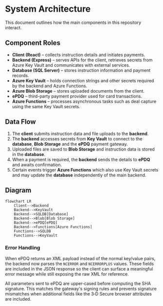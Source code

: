 # System Architecture

This document outlines how the main components in this repository interact.

## Component Roles

- **Client (React)** – collects instruction details and initiates payments.
- **Backend (Express)** – serves APIs for the client, retrieves secrets from Azure Key Vault and communicates with external services.
- **Database (SQL Server)** – stores instruction information and payment records.
- **Azure Key Vault** – holds connection strings and other secrets required by the backend and Azure Functions.
- **Azure Blob Storage** – stores uploaded documents from the client.
- **ePDQ** – third-party payment provider used for card transactions.
- **Azure Functions** – processes asynchronous tasks such as deal capture using the same Key Vault secrets.

## Data Flow

1. The **client** submits instruction data and file uploads to the **backend**.
2. The **backend** accesses secrets from **Key Vault** to connect to the **database**, **Blob Storage** and the **ePDQ** payment gateway.
3. Uploaded files are saved to **Blob Storage** and instruction data is stored in the **database**.
4. When a payment is required, the **backend** sends the details to **ePDQ** and awaits confirmation.
5. Certain events trigger **Azure Functions** which also use Key Vault secrets and may update the **database** independently of the main backend.

## Diagram

```mermaid
flowchart LR
    Client-->Backend
    Backend-->KeyVault
    Backend-->SQLDB[Database]
    Backend-->Blob[Blob Storage]
    Backend-->ePDQ[ePDQ]
    Backend-->Functions[Azure Functions]
    Functions-->SQLDB
    Functions-->KeyVault
```

### Error Handling

When ePDQ returns an XML payload instead of the normal key/value pairs, the
backend now parses the `NCERROR` and `NCERRORPLUS` values. These fields are
included in the JSON response so the client can surface a meaningful error
message while still exposing the raw XML for reference.

All parameters sent to ePDQ are upper‑cased before computing the SHA signature.
This matches the gateway's signing rules and prevents signature mismatches when
additional fields like the 3‑D Secure browser attributes are included.
